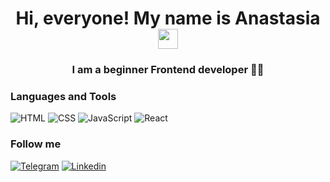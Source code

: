 ### <h1 align="center">Hi, everyone! My name is Anastasia <img src="https://github.com/blackcater/blackcater/raw/main/images/Hi.gif" height="32"/></h1>
<h3 align="center">I am a beginner Frontend developer 👩‍💻</h3>


### Languages and Tools
![HTML](https://img.shields.io/badge/HTML-000?style=flat-square&logo=HTML5)
![CSS](https://img.shields.io/badge/CSS-000?style=flat-square&logo=CSS3)
![JavaScript](https://img.shields.io/badge/JAVASCRIPT-000?style=flat-square&logo=JavaScript)
![React](https://img.shields.io/badge/REACT-000?style=flat-square&logo=React)


### Follow me
[![Telegram](https://img.shields.io/badge/TELEGRAM-000?style=flat-square&logo=Telegram)](https://www.t.me/anasta_ok)
[![Linkedin](https://img.shields.io/badge/LINKEDIN-000?style=flat-square&logo=Linkedin)](https://linkedin.com/in/anasta-ok)
